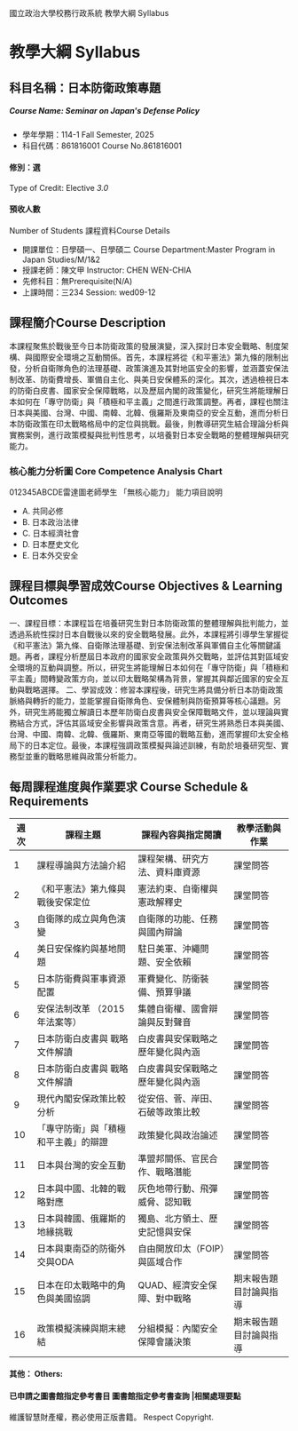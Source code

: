 國立政治大學校務行政系統 教學大綱 Syllabus
# 教學大綱 Syllabus
##  科目名稱：日本防衛政策專題
#####  Course Name: Seminar on Japan's Defense Policy
  * 學年學期：114-1 Fall Semester, 2025 
  * 科目代碼：861816001 Course No.861816001
#### 修別：選
Type of Credit: Elective 
_3.0_
#### 預收人數
Number of Students
課程資料Course Details
  * 開課單位：日學碩一、日學碩二 Course Department:Master Program in Japan Studies/M/1&2 
  * 授課老師：陳文甲 Instructor: CHEN WEN-CHIA 
  * 先修科目：無Prerequisite(N/A)
  * 上課時間：三234 Session: wed09-12 
##  課程簡介Course Description
本課程聚焦於戰後至今日本防衛政策的發展演變，深入探討日本安全戰略、制度架構、與國際安全環境之互動關係。首先，本課程將從《和平憲法》第九條的限制出發，分析自衛隊角色的法理基礎、政策演進及其對地區安全的影響，並涵蓋安保法制改革、防衛費增長、軍備自主化、與美日安保體系的深化。其次，透過檢視日本的防衛白皮書、國家安全保障戰略，以及歷屆內閣的政策變化，研究生將能理解日本如何在「專守防衛」與「積極和平主義」之間進行政策調整。再者，課程也關注日本與美國、台灣、中國、南韓、北韓、俄羅斯及東南亞的安全互動，進而分析日本防衛政策在印太戰略格局中的定位與挑戰。最後，則教導研究生結合理論分析與實務案例，進行政策模擬與批判性思考，以培養對日本安全戰略的整體理解與研究能力。
###  核心能力分析圖 Core Competence Analysis Chart
012345ABCDE雷達圖老師學生
「無核心能力」 
能力項目說明
  * A. 共同必修
  * B. 日本政治法律
  * C. 日本經濟社會
  * D. 日本歷史文化
  * E. 日本外交安全
##  課程目標與學習成效Course Objectives & Learning Outcomes 
一、課程目標：本課程旨在培養研究生對日本防衛政策的整體理解與批判能力，並透過系統性探討日本自戰後以來的安全戰略發展。此外，本課程將引導學生掌握從《和平憲法》第九條、自衛隊法理基礎、到安保法制改革與軍備自主化等關鍵議題。再者，課程分析歷屆日本政府的國家安全政策與外交戰略，並評估其對區域安全環境的互動與調整。所以，研究生將能理解日本如何在「專守防衛」與「積極和平主義」間轉變政策方向，並以印太戰略架構為背景，掌握其與鄰近國家的安全互動與戰略選擇。
二、學習成效：修習本課程後，研究生將具備分析日本防衛政策脈絡與轉折的能力，並能掌握自衛隊角色、安保體制與防衛預算等核心議題。另外，研究生將能獨立解讀日本歷年防衛白皮書與安全保障戰略文件，並以理論與實務結合方式，評估其區域安全影響與政策含意。再者，研究生將熟悉日本與美國、台灣、中國、南韓、北韓、俄羅斯、東南亞等國的戰略互動，進而掌握印太安全格局下的日本定位。最後，本課程強調政策模擬與論述訓練，有助於培養研究型、實務型並重的戰略思維與政策分析能力。
##  每周課程進度與作業要求 Course Schedule & Requirements
|  週次 |  課程主題 |  課程內容與指定閱讀 |  教學活動與作業  
---|---|---|---  
1 |  課程導論與方法論介紹 |  課程架構、研究方法、資料庫資源 |  課堂問答  
2 |  《和平憲法》第九條與 戰後安保定位 |  憲法約束、自衛權與憲政解釋史 |  課堂問答  
3 |  自衛隊的成立與角色演變 |  自衛隊的功能、任務與國內辯論 |  課堂問答  
4 |  美日安保條約與基地問題 |  駐日美軍、沖繩問題、安全依賴 |  課堂問答  
5 |  日本防衛費與軍事資源配置 |  軍費變化、防衛裝備、預算爭議 |  課堂問答  
6 |  安保法制改革 （2015年法案等） |  集體自衛權、國會辯論與反對聲音 |  課堂問答  
7 |  日本防衛白皮書與 戰略文件解讀 |  白皮書與安保戰略之歷年變化與內涵 |  課堂問答  
8 |  日本防衛白皮書與 戰略文件解讀 |  白皮書與安保戰略之歷年變化與內涵 |  課堂問答  
9 |  現代內閣安保政策比較分析 |  從安倍、菅、岸田、石破等政策比較 |  課堂問答  
10 |  「專守防衛」與「積極和平主義」的辯證 |  政策變化與政治論述 |  課堂問答  
11 |  日本與台灣的安全互動 |  準盟邦關係、官民合作、戰略潛能 |  課堂問答  
12 |  日本與中國、北韓的戰略對應 |  灰色地帶行動、飛彈威脅、認知戰 |  課堂問答  
13 |  日本與韓國、俄羅斯的地緣挑戰 |  獨島、北方領土、歷史記憶與安保 |  課堂問答  
14 |  日本與東南亞的防衛外交與ODA |  自由開放印太（FOIP）與區域合作 |  課堂問答  
15 |  日本在印太戰略中的角色與美國協調 |  QUAD、經濟安全保障、對中戰略 |  期末報告題目討論與指導  
16 |  政策模擬演練與期末總結 |  分組模擬：內閣安全保障會議決策 |  期末報告題目討論與指導  
####  其他： Others:
####  已申請之圖書館指定參考書目  圖書館指定參考書查詢 |相關處理要點
維護智慧財產權，務必使用正版書籍。 Respect Copyright.
